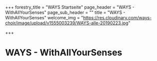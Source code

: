 +++
forestry_title = "WAYS Startseite"
page_header = "WAYS - WithAllYourSenses"
page_sub_header = ""
title = "WAYS - WithAllYourSenses"
welcome_img = "https://res.cloudinary.com/ways-choir/image/upload/v1555003239/WAYS-alle-20190223.jpg"

+++
# WAYS - WithAllYourSenses